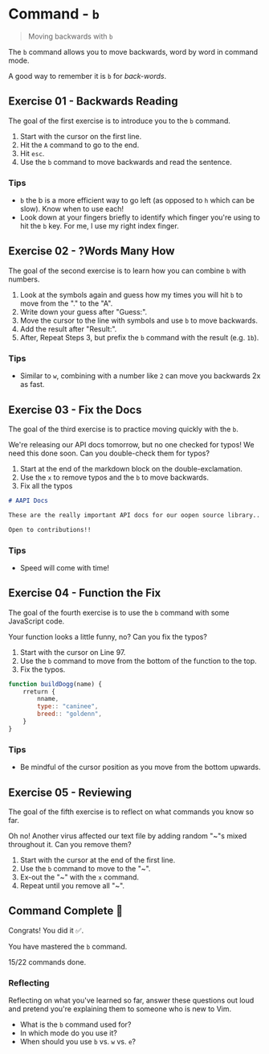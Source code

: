 # Command - `b`

> Moving backwards with `b`

The `b` command allows you to move backwards, word by word in command mode.

A good way to remember it is `b` for *back-words*.

## Exercise 01  - Backwards Reading

The goal of the first exercise is to introduce you to the `b` command.

1. Start with the cursor on the first line.
2. Hit the `A` command to go to the end.
3. Hit `esc`.
4. Use the `b` command to move backwards and read the sentence.

<!-- Text for exercise starts

.sentence this read can you then ,backwards move and `b` use you If

Text for exercise ends -->

### Tips

- `b` the b is a more efficient way to go left (as opposed to `h` which can be slow). Know when to use each!
- Look down at your fingers briefly to identify which finger you're using to hit the `b` key. For me, I use my right index finger.

## Exercise 02 - ?Words Many How

The goal of the second exercise is to learn how you can combine `b` with numbers.

1. Look at the symbols again and guess how my times you will hit `b` to move from the "." to the "A".
2. Write down your guess after "Guess:".
3. Move the cursor to the line with symbols and use `b` to move backwards.
4. Add the result after "Result:".
5. After, Repeat Steps 3, but prefix the `b` command with the result (e.g. `1b`).

<!-- Text for exercise starts

Guess:

. ? & * hello #$% ^& A

Result:

Text for exercise ends -->

### Tips

- Similar to `w`, combining with a number like `2` can move you backwards 2x as fast.

## Exercise 03  - Fix the Docs

The goal of the third exercise is to practice moving quickly with the `b`.

We're releasing our API docs tomorrow, but no one checked for typos! We need this done soon. Can you double-check them for typos?

1. Start at the end of the markdown block on the double-exclamation.
2. Use the `x` to remove typos and the `b` to move backwards.
3. Fix all the typos

<!-- Text for exercise starts -->

```markdown
# AAPI Docs

These are the really important API docs for our oopen source library.. AAs you can tell,,, they're meant ttto teach you everything you nneed to know tto use it..

Open to contributions!!
```

<!-- Text for exercise ends -->

### Tips

- Speed will come with time!

## Exercise 04 - Function the Fix

The goal of the fourth exercise is to use the `b` command with some JavaScript code.

Your function looks a little funny, no? Can you fix the typos?

1. Start with the cursor on Line 97.
2. Use the `b` command to move from the bottom of the function to the top.
3. Fix the typos.

<!-- Text for exercise starts -->

```javascript
function buildDogg(name) {
    rreturn {
        nname,
        type:: "caninee",
        breed:: "goldenn",
    }
}
```

<!-- Text for exercise ends -->

### Tips

- Be mindful of the cursor position as you move from the bottom upwards.

## Exercise 05 - Reviewing

The goal of the fifth exercise is to reflect on what commands you know so far.

Oh no! Another virus affected our text file by adding random "~"s mixed throughout it. Can you remove them?

1. Start with the cursor at the end of the first line.
2. Use the `b` command to move to the "~".
3. Ex-out the "~" with the `x` command.
4. Repeat until you remove all "~".

<!-- Text for exercise starts

- `h` moves left toward~ the *house*
- `j` moves~ down (*jumping* off a ledge)~
- `k` moves up~ (*kicking* a soccer ball upward)
- `l` moves right~ (*left*to right, like English)
- `i` lets me *insert* text~
- `a` lets me insert text *after* the cursor~
- `I` lets me~ *Initially* insert text~
- `A` lets me~ *Append* text
- `x` lets me *ex-out* a~ character
- `r` lets me *replace*~ a character
- `o` ~inserts a line below the *original* line
- `O` inserts a~ line *Over* the current line
- `w` moves word~ by word
- `e` moves *end* of word~ by end of word
- `b` moves *backwards* word by word

Text for exercise ends -->

## Command Complete 🎉

Congrats! You did it ✅.

You have mastered the `b` command.

15/22 commands done.

### Reflecting

Reflecting on what you've learned so far, answer these questions out loud and pretend you're explaining them to someone who is new to Vim.

- What is the `b` command used for?
- In which mode do you use it?
- When should you use `b` vs. `w` vs. `e`?